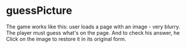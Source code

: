 # guessPicture
The game works like this: user loads a page with an image - very blurry. The player must guess what's on the page. And to check his answer, he Click on the image to restore it in its original form.
